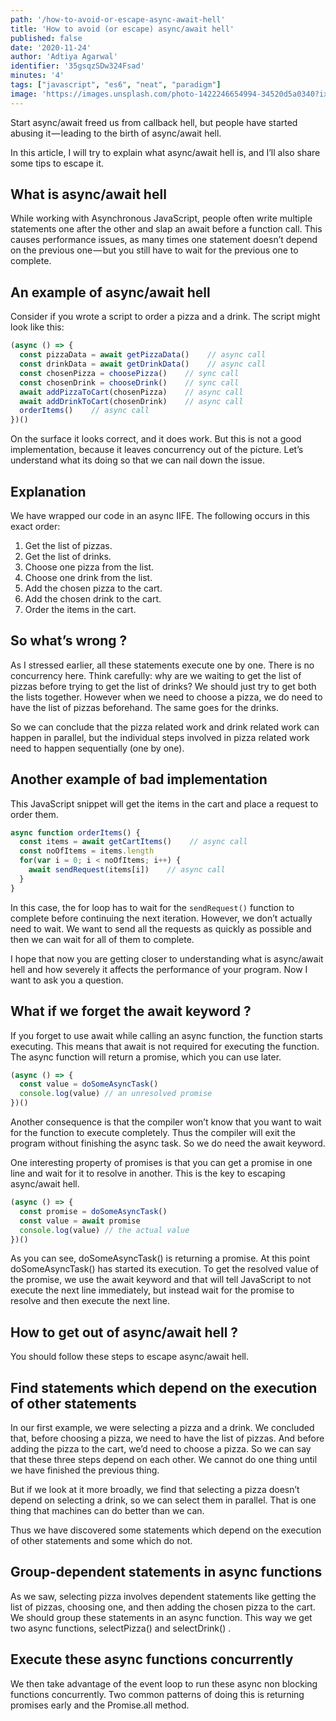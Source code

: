 ```yaml
---
path: '/how-to-avoid-or-escape-async-await-hell'
title: 'How to avoid (or escape) async/await hell'
published: false
date: '2020-11-24'
author: 'Adtiya Agarwal'
identifier: '35gsqzSDw324Fsad'
minutes: '4'
tags: ["javascript", "es6", "neat", "paradigm"]
image: 'https://images.unsplash.com/photo-1422246654994-34520d5a0340?ixlib=rb-0.3.5&ixid=eyJhcHBfaWQiOjEyMDd9&s=70ce07b63768258c0936a360aa8a3ddf&auto=format&fit=crop&w=1350&q=80'
---
```


Start async/await freed us from callback hell, but people have started abusing it — leading to the birth of async/await hell.

In this article, I will try to explain what async/await hell is, and I’ll also share some tips to escape it.

## What is async/await hell
While working with Asynchronous JavaScript, people often write multiple statements one after the other and slap an await before a function call. This causes performance issues, as many times one statement doesn’t depend on the previous one — but you still have to wait for the previous one to complete.

## An example of async/await hell
Consider if you wrote a script to order a pizza and a drink. The script might look like this:

```javascript
(async () => {
  const pizzaData = await getPizzaData()    // async call
  const drinkData = await getDrinkData()    // async call
  const chosenPizza = choosePizza()    // sync call
  const chosenDrink = chooseDrink()    // sync call
  await addPizzaToCart(chosenPizza)    // async call
  await addDrinkToCart(chosenDrink)    // async call
  orderItems()    // async call
})()
```

On the surface it looks correct, and it does work. But this is not a good implementation, because it leaves concurrency out of the picture. Let’s understand what its doing so that we can nail down the issue.

## Explanation
We have wrapped our code in an async IIFE. The following occurs in this exact order:

1. Get the list of pizzas.
2. Get the list of drinks.
3. Choose one pizza from the list.
4. Choose one drink from the list.
5. Add the chosen pizza to the cart.
6. Add the chosen drink to the cart.
7. Order the items in the cart.

## So what’s wrong ?
As I stressed earlier, all these statements execute one by one. There is no concurrency here. Think carefully: why are we waiting to get the list of pizzas before trying to get the list of drinks? We should just try to get both the lists together. However when we need to choose a pizza, we do need to have the list of pizzas beforehand. The same goes for the drinks.

So we can conclude that the pizza related work and drink related work can happen in parallel, but the individual steps involved in pizza related work need to happen sequentially (one by one).

## Another example of bad implementation
This JavaScript snippet will get the items in the cart and place a request to order them.

```javascript
async function orderItems() {
  const items = await getCartItems()    // async call
  const noOfItems = items.length
  for(var i = 0; i < noOfItems; i++) {
    await sendRequest(items[i])    // async call
  }
}
```

In this case, the for loop has to wait for the `sendRequest()` function to complete before continuing the next iteration. However, we don’t actually need to wait. We want to send all the requests as quickly as possible and then we can wait for all of them to complete.

I hope that now you are getting closer to understanding what is async/await hell and how severely it affects the performance of your program. Now I want to ask you a question.

## What if we forget the await keyword ?
If you forget to use await while calling an async function, the function starts executing. This means that await is not required for executing the function. The async function will return a promise, which you can use later.

```javascript
(async () => {
  const value = doSomeAsyncTask()
  console.log(value) // an unresolved promise
})()
```

Another consequence is that the compiler won’t know that you want to wait for the function to execute completely. Thus the compiler will exit the program without finishing the async task. So we do need the await keyword.

One interesting property of promises is that you can get a promise in one line and wait for it to resolve in another. This is the key to escaping async/await hell.

```javascript
(async () => {
  const promise = doSomeAsyncTask()
  const value = await promise
  console.log(value) // the actual value
})()
```

As you can see, doSomeAsyncTask() is returning a promise. At this point doSomeAsyncTask() has started its execution. To get the resolved value of the promise, we use the await keyword and that will tell JavaScript to not execute the next line immediately, but instead wait for the promise to resolve and then execute the next line.

## How to get out of async/await hell ?
You should follow these steps to escape async/await hell.

## Find statements which depend on the execution of other statements
In our first example, we were selecting a pizza and a drink. We concluded that, before choosing a pizza, we need to have the list of pizzas. And before adding the pizza to the cart, we’d need to choose a pizza. So we can say that these three steps depend on each other. We cannot do one thing until we have finished the previous thing.

But if we look at it more broadly, we find that selecting a pizza doesn’t depend on selecting a drink, so we can select them in parallel. That is one thing that machines can do better than we can.

Thus we have discovered some statements which depend on the execution of other statements and some which do not.

## Group-dependent statements in async functions

As we saw, selecting pizza involves dependent statements like getting the list of pizzas, choosing one, and then adding the chosen pizza to the cart. We should group these statements in an async function. This way we get two async functions, selectPizza() and selectDrink() .

## Execute these async functions concurrently
We then take advantage of the event loop to run these async non blocking functions concurrently. Two common patterns of doing this is returning promises early and the Promise.all method.
